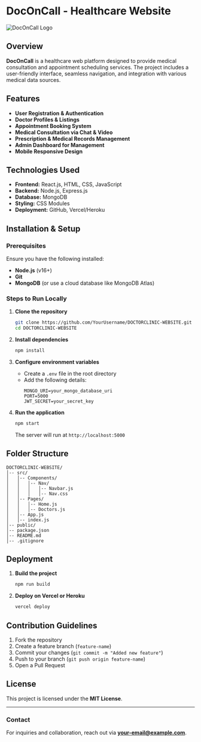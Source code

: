 # DocOnCall - Healthcare Website

![DocOnCall Logo](logo.png)

## Overview
**DocOnCall** is a healthcare web platform designed to provide medical consultation and appointment scheduling services. The project includes a user-friendly interface, seamless navigation, and integration with various medical data sources.

## Features
- **User Registration & Authentication**
- **Doctor Profiles & Listings**
- **Appointment Booking System**
- **Medical Consultation via Chat & Video**
- **Prescription & Medical Records Management**
- **Admin Dashboard for Management**
- **Mobile Responsive Design**

## Technologies Used
- **Frontend:** React.js, HTML, CSS, JavaScript
- **Backend:** Node.js, Express.js
- **Database:** MongoDB
- **Styling:** CSS Modules
- **Deployment:** GitHub, Vercel/Heroku

## Installation & Setup
### Prerequisites
Ensure you have the following installed:
- **Node.js** (v16+)
- **Git**
- **MongoDB** (or use a cloud database like MongoDB Atlas)

### Steps to Run Locally
1. **Clone the repository**
   ```sh
   git clone https://github.com/YourUsername/DOCTORCLINIC-WEBSITE.git
   cd DOCTORCLINIC-WEBSITE
   ```

2. **Install dependencies**
   ```sh
   npm install
   ```

3. **Configure environment variables**
   - Create a `.env` file in the root directory
   - Add the following details:
     ```env
     MONGO_URI=your_mongo_database_uri
     PORT=5000
     JWT_SECRET=your_secret_key
     ```

4. **Run the application**
   ```sh
   npm start
   ```
   The server will run at `http://localhost:5000`

## Folder Structure
```
DOCTORCLINIC-WEBSITE/
│-- src/
│   │-- Components/
│   │   │-- Nav/
│   │   │   │-- Navbar.js
│   │   │   │-- Nav.css
│   │-- Pages/
│   │   │-- Home.js
│   │   │-- Doctors.js
│   │-- App.js
│   │-- index.js
│-- public/
│-- package.json
│-- README.md
│-- .gitignore
```

## Deployment
1. **Build the project**
   ```sh
   npm run build
   ```
2. **Deploy on Vercel or Heroku**
   ```sh
   vercel deploy
   ```

## Contribution Guidelines
1. Fork the repository
2. Create a feature branch (`feature-name`)
3. Commit your changes (`git commit -m "Added new feature"`)
4. Push to your branch (`git push origin feature-name`)
5. Open a Pull Request

## License
This project is licensed under the **MIT License**.

---
### Contact
For inquiries and collaboration, reach out via **[your-email@example.com](mailto:your-email@example.com)**.

